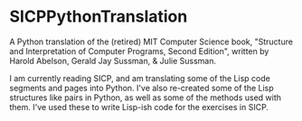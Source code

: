 # SICPPythonTranslation
A Python translation of the (retired) MIT Computer Science book, "Structure and Interpretation of Computer Programs, Second Edition", written by Harold Abelson, Gerald Jay Sussman, & Julie Sussman.


I am currently reading SICP, and am translating some of the Lisp code segments and pages into Python. I've also re-created some of the Lisp structures like pairs in Python, as well as some of the methods used with them. I've used these to write Lisp-ish code for the exercises in SICP.
